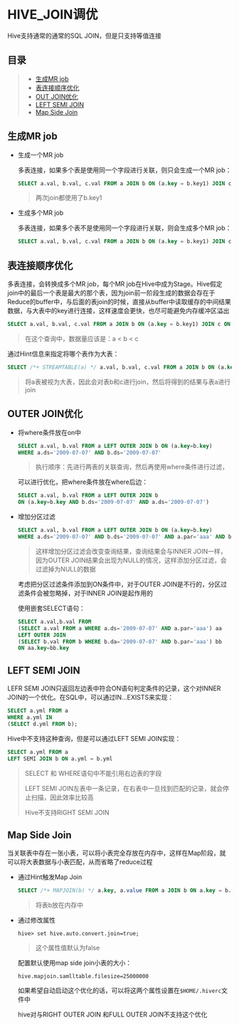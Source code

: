# HIVE_JOIN调优

Hive支持通常的通常的SQL JOIN，但是只支持等值连接

## 目录

> * [生成MR job](#chapter1)
> * [表连接顺序优化](#chapter2)
> * [OUT JOIN优化](#chapter3)
> * [LEFT SEMI JOIN](#chapter4)
> * [Map Side Join](#chapter5)

## 生成MR job <a id="chapter1"></a>

- 生成一个MR job

  多表连接，如果多个表是使用同一个字段进行关联，则只会生成一个MR job：

  ```sql
  SELECT a.val, b.val, c.val FROM a JOIN b ON (a.key = b.key1) JOIN c ON (c.key = b.key1)
  ```

  > 两次join都使用了b.key1

- 生成多个MR job

  多表连接，如果多个表不是使用同一个字段进行关联，则会生成多个MR job：

  ```sql
  SELECT a.val, b.val, c.val FROM a JOIN b ON (a.key = b.key1) JOIN c ON (c.key = b.key2)
  ```

## 表连接顺序优化 <a id="chapter2"></a>

多表连接，会转换成多个MR job，每个MR job在Hive中成为Stage。Hive假定join中的最后一个表是最大的那个表，因为join前一阶段生成的数据会存在于Reduce的buffer中，与后面的表join的时候，直接从buffer中读取缓存的中间结果数据，与大表中的key进行连接，这样速度会更快，也尽可能避免内存缓冲区溢出

```sql
SELECT a.val, b.val, c.val FROM a JOIN b ON (a.key = b.key1) JOIN c ON (c.key = b.key1)
```

> 在这个查询中，数据量应该是：a < b < c

通过Hint信息来指定将哪个表作为大表：

```sql
SELECT /*+ STREAMTABLE(a) */ a.val, b.val, c.val FROM a JOIN b ON (a.key = b.key1) JOIN c ON (c.key = b.key1)
```

> 将a表被视为大表，因此会对表b和c进行join，然后将得到的结果与表a进行join

## OUTER JOIN优化 <a id="chapter3"></a>

- 将where条件放在on中

  ```sql
  SELECT a.val, b.val FROM a LEFT OUTER JOIN b ON (a.key=b.key)
  WHERE a.ds='2009-07-07' AND b.ds='2009-07-07'
  ```

  > 执行顺序：先进行两表的关联查询，然后再使用where条件进行过滤，

  可以进行优化，把where条件放在where后边：

  ```sql
  SELECT a.val, b.val FROM a LEFT OUTER JOIN b
  ON (a.key=b.key AND b.ds='2009-07-07' AND a.ds='2009-07-07')
  ```

- 增加分区过滤

  ```sql
  SELECT a.val, b.val FROM a LEFT OUTER JOIN b ON (a.key=b.key)
  WHERE a.ds='2009-07-07' AND b.ds='2009-07-07' AND a.par='aaa' AND b.par='aaa'
  ```

  > 这样增加分区过滤会改变查询结果，查询结果会与INNER JOIN一样，因为OUTER JOIN结果会出现为NULL的情况，这样添加分区过滤，会过滤掉为NULL的数据

  考虑把分区过滤条件添加到ON条件中，对于OUTER JOIN是不行的，分区过滤条件会被忽略掉，对于INNER JOIN是起作用的

  使用嵌套SELECT语句：

  ```sql
  SELECT a.val,b.val FROM 
  (SELECT a.val FROM a WHERE a.ds='2009-07-07' AND a.par='aaa') aa
  LEFT OUTER JOIN
  (SELECT b.val FROM b WHERE b.da='2009-07-07' AND b.par='aaa') bb
  ON aa.key=bb.key
  ```

## LEFT SEMI JOIN <a id="chapter4"></a>

LEFR SEMI JOIN只返回左边表中符合ON语句判定条件的记录，这个对INNER JOIN的一个优化。在SQL中，可以通过IN...EXISTS来实现：

```sql
SELECT a.yml FROM a
WHERE a.yml IN
(SELECT d.yml FROM b);
```

Hive中不支持这种查询，但是可以通过LEFT SEMI JOIN实现：

```sql
SELECT a.yml FROM a
LEFT SEMI JOIN b ON a.yml = b.yml
```

> SELECT 和 WHERE语句中不能引用右边表的字段
>
> LEFT SEMI JOIN左表中一条记录，在右表中一旦找到匹配的记录，就会停止扫描，因此效率比较高
>
> Hive不支持RIGHT SEMI JOIN

## Map Side Join <a id="chapter5"></a>

当关联表中存在一张小表，可以将小表完全存放在内存中，这样在Map阶段，就可以将大表数据与小表匹配，从而省略了reduce过程

- 通过Hint触发Map Join

  ```sql
  SELECT /*+ MAPJOIN(b) */ a.key, a.value FROM a JOIN b ON a.key = b.key
  ```

  > 将表b放在内存中

- 通过修改属性

  ```
  hive> set hive.auto.convert.join=true;
  ```

  > 这个属性值默认为false

  配置默认使用map side join小表的大小：

  ```
  hive.mapjoin.samlltable.filesize=25000000
  ```

  如果希望自动启动这个优化的话，可以将这两个属性设置在`$HOME/.hiverc`文件中

  hive对与RIGHT OUTER JOIN 和FULL OUTER JOIN不支持这个优化

